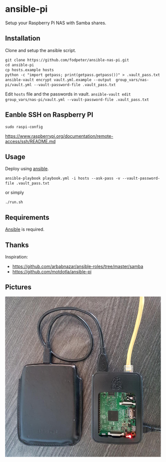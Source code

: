 # ansible-pi

Setup your Raspberry Pi NAS with Samba shares.

## Installation

Clone and setup the ansible script.

```
git clone https://github.com/fodpeter/ansible-nas-pi.git
cd ansible-pi
cp hosts.example hosts
python -c "import getpass; print(getpass.getpass())" > .vault_pass.txt
ansible-vault encrypt vault.yml.example --output  group_vars/nas-pi/vault.yml --vault-password-file .vault_pass.txt
```

Edit `hosts` file and the passwords in vault.
`ansible-vault edit group_vars/nas-pi/vault.yml --vault-password-file .vault_pass.txt`

## Eanble SSH on Raspberry PI

```
sudo raspi-config
```

https://www.raspberrypi.org/documentation/remote-access/ssh/README.md

## Usage

Deploy using [ansible](http://www.ansible.com).

```
ansible-playbook playbook.yml -i hosts --ask-pass -v --vault-password-file .vault_pass.txt
```

or simply

```
./run.sh
```

## Requirements

[Ansible](http://www.ansible.com/) is required.

## Thanks
Inspiration:
* https://github.com/arbabnazar/ansible-roles/tree/master/samba
* https://github.com/motdotla/ansible-pi

## Pictures

![alt text](nas_pi.jpg "Raspberry Pi 3")
